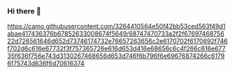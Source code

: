 ### Hi there 👋

https://camo.githubusercontent.com/3264410564e50f42bb53ced563f49d1abae417436376b67852633008674f5649/68747470733a2f2f6769746875622d726561646d652d73746174732e76657263656c2e6170702f6170692f746f702d6c616e67732f3f757365726e616d653d416e68656c6c4f266c616e67735f636f756e743d3130267468656d653d746f6b796f6e69676874266c61796f75743d636f6d70616374

<!--
**Ariel2911/Ariel2911** is a ✨ _special_ ✨ repository because its `README.md` (this file) appears on your GitHub profile.

Here are some ideas to get you started:

- 🔭 I’m currently working on ...
- 🌱 I’m currently learning ...
- 👯 I’m looking to collaborate on ...
- 🤔 I’m looking for help with ...
- 💬 Ask me about ...
- 📫 How to reach me: ...
- 😄 Pronouns: ...
- ⚡ Fun fact: ...
-->
